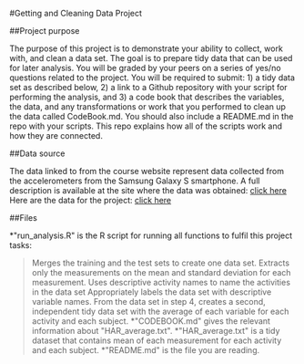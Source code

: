 #Getting and Cleaning Data Project

##Project purpose

The purpose of this project is to demonstrate your ability to collect, work with, and clean a data set. The goal is to prepare tidy data that can be used for later analysis. You will be graded by your peers on a series of yes/no questions related to the project. You will be required to submit: 1) a tidy data set as described below, 2) a link to a Github repository with your script for performing the analysis, and 3) a code book that describes the variables, the data, and any transformations or work that you performed to clean up the data called CodeBook.md. You should also include a README.md in the repo with your scripts. This repo explains how all of the scripts work and how they are connected.

##Data source

The data linked to from the course website represent data collected from the accelerometers from the Samsung Galaxy S smartphone. A full description is available at the site where the data was obtained:
[click here](http://archive.ics.uci.edu/ml/datasets/Human+Activity+Recognition+Using+Smartphones)
Here are the data for the project:
[click here](https://d396qusza40orc.cloudfront.net/getdata%2Fprojectfiles%2FUCI%20HAR%20Dataset.zip)

##Files

*"run_analysis.R" is the R script for running all functions to fulfil this project tasks:
>Merges the training and the test sets to create one data set.
>Extracts only the measurements on the mean and standard deviation for each measurement.
>Uses descriptive activity names to name the activities in the data set
>Appropriately labels the data set with descriptive variable names.
>From the data set in step 4, creates a second, independent tidy data set with the average of each variable for each activity and each subject.
*"CODEBOOK.md" gives the relevant information about "HAR_average.txt".
*"HAR_average.txt" is a tidy dataset that contains mean of each measurement for each activity and each subject.
*"README.md" is the file you are reading.
